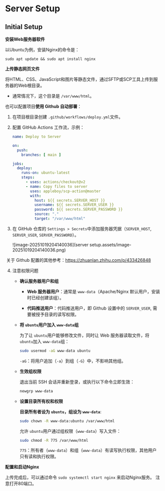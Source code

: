 # Server Setup

## Initial Setup

**安装Web服务器软件**

以Ubuntu为例，安装Nginx的命令是：

`sudo apt update && sudo apt install nginx`

**上传静态网页文件**

将HTML、CSS、JavaScript和图片等静态文件，通过SFTP或SCP工具上传到服务器的Web根目录。

- 通常情况下，这个目录是 `/var/www/html`。 

也可以配置项目**使用 Github 自动部署**：

1. 在项目根目录创建 `.github/workflows/deploy.yml`文件。

2. 配置 GitHub Actions 工作流，示例：

   ```yaml
   name: Deploy to Server
   
   on:
     push:
       branches: [ main ]
   
   jobs:
     deploy:
       runs-on: ubuntu-latest
       steps:
         - uses: actions/checkout@v2
         - name: Copy files to server
           uses: appleboy/scp-action@master
           with:
             host: ${{ secrets.SERVER_HOST }}
             username: ${{ secrets.SERVER_USER }}
             password: ${{ secrets.SERVER_PASSWORD }}
             source: "."
             target: "/var/www/html"
   ```

3. 在 GitHub 仓库的 `Settings > Secrets`中添加服务器凭据（`SERVER_HOST`, `SERVER_USER`, `SERVER_PASSWORD`）。

   ![image-20251019204140036](server setup.assets/image-20251019204140036.png)

​	关于 Github 配置的其他参考：https://zhuanlan.zhihu.com/p/433426848

4. 注意权限问题

   - **确认服务器用户和组**

     - **Web 服务器用户**：通常是 `www-data`（Apache/Nginx 默认用户，安装时已经创建该组）。

     - **代码推送用户**：代码推送用户，即 Github 设置中的 `SERVER_USER`, 需要被授予目录的读写权限。

   - **将 `ubuntu`用户加入 `www-data`组**

     为了让 `ubuntu`用户能够修改文件，同时让 Web 服务器读取文件，将 `ubuntu`加入 `www-data`组：

     ```bash
     sudo usermod -aG www-data ubuntu
     ```

     `-aG`：将用户追加（`-a`）到组（`-G`）中，不影响其他组。

   - **生效组权限**

     退出当前 SSH 会话并重新登录，或执行以下命令立即生效：

     ```bash
     newgrp www-data
     ```

   - **设置目录所有权和权限**

     **目录所有者设为 `ubuntu`，组设为 `www-data`**:

     ```bash
     sudo chown -R www-data:ubuntu /var/www/html
     ```

     允许 `ubuntu`用户通过组权限（`www-data`）写入文件：

     ```bash
     sudo chmod -R 775 /var/www/html
     ```

     `775`：所有者（`www-data`）和组（`www-data`）有读写执行权限，其他用户只有读和执行权限。

**配置和启动Nginx**

上传完成后，可以通过命令 `sudo systemctl start nginx` 来启动Nginx服务。 注意打开80端口。

